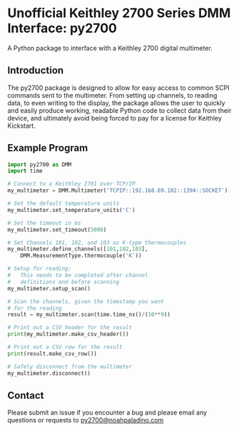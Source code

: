 # Unofficial Keithley 2700 Series DMM Interface: py2700
A Python package to interface with a Keithley 2700 digital multimeter.

## Introduction
The py2700 package is designed to allow for easy access to common SCPI commands sent to the multimeter. From setting up channels, to reading data, to even writing to the display, the package allows the user to quickly and easily produce working, readable Python code to collect data from their device, and ultimately avoid being forced to pay for a license for Keithley Kickstart.

## Example Program
```python 
import py2700 as DMM
import time

# Connect to a Keithley 2701 over TCP/IP
my_multimeter = DMM.Multimeter('TCPIP::192.168.69.102::1394::SOCKET')

# Set the default temperature units
my_multimeter.set_temperature_units('C')

# Set the timeout in ms
my_multimeter.set_timeout(5000)

# Set Channels 101, 102, and 103 as K-type thermocouples
my_multimeter.define_channels([101,102,103],
    DMM.MeasurementType.thermocouple('K'))

# Setup for reading: 
#   This needs to be completed after channel
#   definitions and before scanning
my_multimeter.setup_scan()

# Scan the channels, given the timestamp you want 
# for the reading
result = my_multimeter.scan(time.time_ns()/(10**9))

# Print out a CSV header for the result
print(my_multimeter.make_csv_header())

# Print out a CSV row for the result
print(result.make_csv_row())

# Safely disconnect from the multimeter
my_multimeter.disconnect()
```
## Contact
Please submit an issue if you encounter a bug and please email any questions or requests to py2700@noahpaladino.com